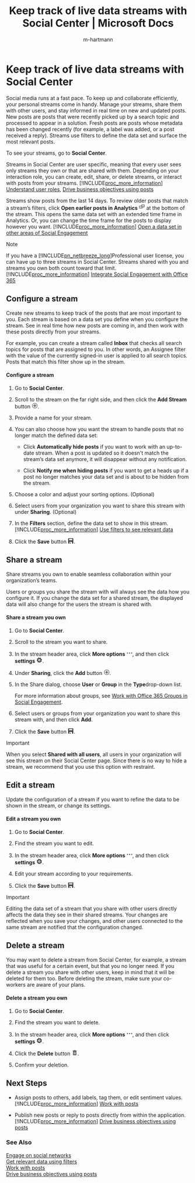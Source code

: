 ﻿---
title: "Keep track of live data streams with Social Center | Microsoft Docs"
description: "Get started to work efficiently in Social Center."
ms.custom: ""
ms.date: 2017-05-19
ms.reviewer: ""
ms.service: mse
ms.suite: ""
ms.tgt_pltfrm: ""
ms.topic: article
applies_to: "Social Engagement"
ms.assetid: 28ce6089-519c-4193-806f-1af28fbc91b5
caps.latest.revision: 27
author: "m-hartmann"
ms.author: mhart
manager: sakudes
---
# Keep track of live data streams with Social Center
Social media runs at a fast pace. To keep up and collaborate efficiently, your personal streams come in handy. Manage your streams, share them with other users, and stay informed in real time on new and updated posts.  New posts are posts that were recently picked up by a search topic and processed to appear in a solution. Fresh posts are posts whose metadata has been changed recently (for example, a label was added, or a post received a reply). Streams use filters to define the data set and surface the most relevant posts.  
  
 To see your streams, go to **Social Center**.  
  
 Streams in Social Center are user specific, meaning that every user sees only streams they own or that are shared with them. Depending on your interaction role, you can create, edit, share, or delete streams, or interact with posts from your streams. [!INCLUDE[proc_more_information](../includes/proc-more-information.md)] [Understand user roles](../social-engagement/user-roles.md),       [Drive business objectives using posts](../social-engagement/publish-react-posts.md)  
  
 Streams show posts from the last 14 days. To review older posts that match a stream’s filters, click **Open earlier posts in Analytics** ![More options with current filters](../social-engagement/media/more-options-with-current-filters-icon.png "More options with current filters") at the bottom of the stream. This opens the same data set with an extended time frame in Analytics. Or, you can change the time frame for the posts to display however you want. [!INCLUDE[proc_more_information](../includes/proc-more-information.md)] [Open a data set in other areas of Social Engagement](../social-engagement/more-options-with-data-set.md)  
  
> [!NOTE]
>  If you have a [!INCLUDE[pn_netbreeze_long](../includes/pn-netbreeze-long.md)]Professional user license, you can have up to three streams in Social Center. Streams shared with you and streams you own both count toward that limit. [!INCLUDE[proc_more_information](../includes/proc-more-information.md)] [Integrate Social Engagement with Office 365](../social-engagement/manage-licenses.md)  
  
<a name="ConfigureStream"></a>   
## Configure a stream  
 Create new streams to keep track of the posts that are most important to you. Each stream is based on a data set you define when you configure the stream. See in real time how new posts are coming in, and then work with these posts directly from your streams.  
  
 For example, you can create a stream called **Inbox** that checks all search topics for posts that are assigned to you. In other words, an Assignee filter with the value of the currently signed-in user is applied to all search topics. Posts that match this filter show up in the stream.  
  
#### Configure a stream  
  
1.  Go to **Social Center**.  
  
2.  Scroll to the stream on the far right side, and then click the **Add Stream** button ![Add button](../social-engagement/media/add-icon.png "Add button").  
  
3.  Provide a name for your stream.  
  
4.  You can also choose how you want the stream to handle posts that no longer match the defined data set:  
  
    -   Click **Automatically hide posts** if you want to work with an up-to-date stream. When a post is updated so it doesn't match the stream’s data set anymore, it will disappear without any notification.  
  
    -   Click **Notify me when hiding posts** if you want to get a heads up if a post no longer matches your data set and is about to be hidden from the stream.  
  
5.  Choose a color and adjust your sorting options. (Optional)  
  
6.  Select users from your organization you want to share this stream with under **Sharing**. (Optional)  
  
7.  In the **Filters** section, define the data set to show in this stream. [!INCLUDE[proc_more_information](../includes/proc-more-information.md)] [Use filters to see relevant data](../social-engagement/use-filters.md "Use filters to see relevant data")  
  
8.  Click the **Save** button ![Save button](../social-engagement/media/save-icon.png "Save button").  
  
<a name="ShareStream"></a>   
## Share a stream  
 Share streams you own to enable seamless collaboration within your organization’s teams.  
  
 Users or groups you share the stream with will always see the data how you configure it. If you change the data set for a shared stream, the displayed data will also change for the users the stream is shared with.  
  
#### Share a stream you own  
  
1.  Go to **Social Center**.  
  
2.  Scroll to the stream you want to share.  
  
3.  In the stream header area, click **More options** ![More options](../social-engagement/media/more-options-icon.png "More options"), and then click **settings** ![Configuration button](../social-engagement/media/settings-icon.png "Configuration button").  
  
4.  Under **Sharing**, click the **Add** button ![Add button](../social-engagement/media/add-icon.png "Add button").  
  
5.  In the Share dialog, choose **User** or **Group** in the **Type**drop-down list.  
  
     For more information about groups, see                 [Work with Office 365 Groups in Social Engagement](../social-engagement/office-365-groups-social-engagement.md).  
  
6.  Select users or groups from your organization you want to share this stream with, and then click **Add**.  
  
7.  Click the **Save** button ![Save button](../social-engagement/media/save-icon.png "Save button").  
  
> [!IMPORTANT]
>  When you select **Shared with all users**, all users in your organization will see this stream on their Social Center page. Since there is no way to hide a stream, we recommend that you use this option with restraint.  
  
<a name="EditStream"></a>   
## Edit a stream  
 Update the configuration of a stream if you want to refine the data to be shown in the stream, or change its settings.  
  
#### Edit a stream you own  
  
1.  Go to **Social Center**.  
  
2.  Find the stream you want to edit.  
  
3.  In the stream header area, click **More options** ![More options](../social-engagement/media/more-options-icon.png "More options"), and then click **settings** ![Configuration button](../social-engagement/media/settings-icon.png "Configuration button").  
  
4.  Edit your stream according to your requirements.  
  
5.  Click the **Save** button ![Save button](../social-engagement/media/save-icon.png "Save button").  
  
> [!IMPORTANT]
>  Editing the data set of a stream that you share with other users directly affects the data they see in their shared streams. Your changes are reflected when you save your changes, and other users connected to the same stream are notified that the configuration           changed.  
  
<a name="DeleteStream"></a>   
## Delete a stream  
 You may want to delete a stream from Social Center, for example, a stream that was useful for a certain event, but that you no longer need. If you delete a stream you share with other users, keep in mind that it will be deleted for them too. Before deleting         the stream, make sure your co-workers are aware of your plans.  
  
#### Delete a stream you own  
  
1.  Go to **Social Center**.  
  
2.  Find the stream you want to delete.  
  
3.  In the stream header area, click **More options** ![More options](../social-engagement/media/more-options-icon.png "More options"), and then click **settings** ![Configuration button](../social-engagement/media/settings-icon.png "Configuration button").  
  
4.  Click the **Delete** button ![Delete button](../social-engagement/media/trashbin-icon.png "Delete button").  
  
5.  Confirm your deletion.  
  
<a name="NextSteps"></a>   
## Next Steps  
  
-   Assign posts to others, add labels, tag them, or edit sentiment values. [!INCLUDE[proc_more_information](../includes/proc-more-information.md)] [Work with posts](../social-engagement/work-with-posts.md)  
  
-   Publish new posts or reply to posts directly from within the application. [!INCLUDE[proc_more_information](../includes/proc-more-information.md)] [Drive business objectives using posts](../social-engagement/publish-react-posts.md)  
  
### See Also  
 [Engage on social networks](../social-engagement/engage-on-social-networks.md)   
 [Get relevant data using filters](../social-engagement/use-filters.md)   
 [Work with posts](../social-engagement/work-with-posts.md)   
 [Drive business objectives using posts](../social-engagement/publish-react-posts.md)
 
